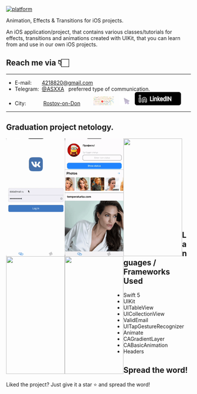 [![platform](https://img.shields.io/badge/platform-iOS-orange)](https://www.android.com)


Animation, Effects & Transitions for iOS projects.


An iOS application/project, that contains various classes/tutorials for effects, transitions and animations created with UIKit, that you can learn from and use in our own iOS projects.

## Reach me via 👇🏻
-------------------     ----------------------------
* E-mail:&nbsp;&nbsp;&nbsp;&nbsp;&nbsp; &nbsp;4218820@gmail.com
* Telegram: &nbsp;[@ASXXA](https://t.me/ASXXA) &nbsp; preferred type of communication.
* City:&nbsp;&nbsp;&nbsp;&nbsp;&nbsp;&nbsp;&nbsp;&nbsp;&nbsp;&nbsp;&nbsp;&nbsp;[Rostov-on-Don](https://yandex.ru/images/search?from=tabbar&text=%D0%BD%D0%BE%D1%87%D0%BD%D0%BE%D0%B9%20%D1%80%D0%BE%D1%81%D1%82%D0%BE%D0%B2%20%D0%BD%D0%B0%20%D0%B4%D0%BE%D0%BD%D1%83&pos=4&img_url=http%3A%2F%2F1.bp.blogspot.com%2F-7KtsD-PNLFg%2FVlLWrZ2oPwI%2FAAAAAAAA4Q8%2FZzAn_uR-zew%2Fs1600%2F4.jpg&rpt=simage&lr=39)&nbsp;&nbsp;&nbsp;&nbsp;&nbsp;&nbsp;&nbsp;&nbsp;&nbsp;[![Header](https://github.com/RNDASX/portfolio/blob/main/jpg/karta.jpg)](https://yandex.ru/maps/geo/rostov_na_donu/53166035/?from=tabbar&ll=39.790424%2C47.232587&source=serp_navig&z=11) &nbsp;&nbsp; <img src="https://github.com/ASXRND/ASXRND/blob/test/GifProject/cursor-click.gif" height="32"/></h1>&nbsp;&nbsp;&nbsp;[![Linkedin](https://github.com/ASXRND/ASXRND/blob/test/GifProject/linkedIn.png)](https://www.linkedin.com/in/alexandr-hohon-831a6a272/)
-------------------     ----------------------------
## Graduation project netology.


<img align="left" src="https://github.com/ASXRND/ASXRND/blob/test/GifProject/NavigationGif/1.gif" width="160" height="320">
<img align="left" src="https://github.com/ASXRND/ASXRND/blob/test/GifProject/NavigationGif/2.gif" width="160" height="320">
<img align="left" src="https://github.com/ASXRND/ASXRND/blob/test/GifProject/NavigationGif/3.gif" width="160" height="320"> 
<img align="left" src="https://github.com/ASXRND/ASXRND/blob/test/GifProject/NavigationGif/4.gif" width="160" height="320">
<img align="left" src="https://github.com/ASXRND/ASXRND/blob/test/GifProject/NavigationGif/5.gif" width="160" height="320">
<br><br><br><br><br><br><br><br><br><br><br><br><br>


## Languages / Frameworks Used
- Swift 5
- UIKit
- UITableView
- UICollectionView
- ValidEmail
- UITapGestureRecognizer
- Animate
- CAGradientLayer
- CABasicAnimation
- Headers

## Spread the word!
Liked the project? Just give it a star ⭐️ and spread the word!
